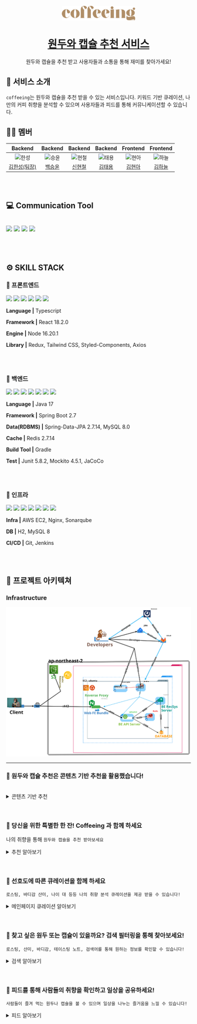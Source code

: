 
<p align="middle" >
  <a href="https://j9a204.p.ssafy.io/">
    <img width="200px;" src="./docs/coffeeing_logo.png" alt="로고"/>
  </a>
</p>
<h1 align="middle"><a href="https://github.com/Six-Sibling-Nagging-Barrage/PRODUCE606">원두와 캡슐 추천 서비스</a></h1>
<p align="middle">원두와 캡슐을 추천 받고 사용자들과 소통을 통해 재미를 찾아가세요!</p>
<p align="middle">
</p>

## 💬 서비스 소개

`coffeeing`는 원두와 캡슐을 추천 받을 수 있는 서비스입니다. 키워드 기반 큐레이션, 나만의 커피 취향을 분석할 수 있으며 사용자들과 피드를 통해 커뮤니케이션할 수 있습니다.

## 🙌🏻 멤버

|                                         Backend                                          |                                          Backend                                          |                                          Backend                                          |                                         Backend                                         |                                        Frontend                                         |                                         Frontend                                         |
| :--------------------------------------------------------------------------------------: | :---------------------------------------------------------------------------------------: | :---------------------------------------------------------------------------------------: | :-------------------------------------------------------------------------------------: | :-------------------------------------------------------------------------------------: | :--------------------------------------------------------------------------------------: | 
| <img src="https://avatars.githubusercontent.com/u/55014803?v=4" width=400px alt="한성"/> | <img src="https://avatars.githubusercontent.com/u/96672609?v=4" width=400px alt="승윤"/> | <img src="https://avatars.githubusercontent.com/u/65756225?v=4" width=400px alt="현철"/> | <img src="https://avatars.githubusercontent.com/u/86272688?v=4" width=400px alt="태용"> | <img src="https://avatars.githubusercontent.com/u/122499274?v=4" width=400px alt="현아"> | <img src="https://avatars.githubusercontent.com/u/122726684?v=4" width=400px alt="하늘"> |
|                      [김한성(팀장)](https://github.com/khs960616)                      |                         [백승윤](https://github.com/inputTitleHere)                          |                         [신현철](https://github.com/moonn6pence)                          |                          [김태용](https://github.com/YongsHub)                          |                          [김현아](https://github.com/hyuna333)                           |                        [김하늘](https://github.com/hanulkimm)                        |

<br><br>

## 💻 Communication Tool

## <img src="https://img.shields.io/badge/Github-181717?style=flat&logo=Github&logoColor=#181717"/> <img src="https://img.shields.io/badge/Notion-000000?style=flat&logo=Notion&logoColor=#000000"/> <img src="https://img.shields.io/badge/Mattermost-0058CC?style=flat&logo=mattermost&logoColor=#0058CC"/> <img src="https://img.shields.io/badge/GitLab-FC6D26?style=flat&logo=gitlab&logoColor=#FC6D26"/>

<br><br>

## ⚙️ SKILL STACK

### 🧷 프론트엔드

<img src="https://img.shields.io/badge/typescript-3178C6?style=flat&logo=typescript&logoColor=white"/> <img src="https://img.shields.io/badge/Node.js-339933?style=flat&logo=node.js&logoColor=white"/> <img src="https://img.shields.io/badge/React-61DAFB?style=flat&logo=React&logoColor=white"/> <img src="https://img.shields.io/badge/tailwind css-06B6D4?style=flat&logo=tailwindcss&logoColor=white"/> <img src="https://img.shields.io/badge/Redux-764ABC?style=flat&logo=Redux&logoColor=white"/> <img src="https://img.shields.io/badge/Axios-5A29E4?style=flat&logo=axios&logoColor=white"/>

**Language |** Typescript

**Framework |** React 18.2.0

**Engine |** Node 16.20.1

**Library |** Redux, Tailwind CSS, Styled-Components, Axios

<br><br>

### 🧷 백엔드

<img src="https://img.shields.io/badge/Spring-6DB33F?style=flat&logo=Spring&logoColor=white"/> <img src="https://img.shields.io/badge/Spring Boot-6DB33F?style=flat&logo=SpringBoot&logoColor=white"/> <img src="https://img.shields.io/badge/Spring Security-6DB33F?style=flat&logo=Spring&logoColor=white"/> <img src="https://img.shields.io/badge/MySQL-4479A1?style=flat&logo=MySQL&logoColor=white"/> <img src="https://img.shields.io/badge/fastapi-009688?style=flat&logo=fastapi&logoColor=white"/> <img src="https://img.shields.io/badge/gradle-02303A?style=flat&logo=gradle&logoColor=white"/> <img src="https://img.shields.io/badge/redis-DC382D?style=flat&logo=redis&logoColor=white"/>

**Language |** Java 17

**Framework |** Spring Boot 2.7

**Data(RDBMS) |** Spring-Data-JPA 2.7.14, MySQL 8.0

**Cache |** Redis 2.7.14

**Build Tool |** Gradle

**Test |** Junit 5.8.2, Mockito 4.5.1, JaCoCo

<br><br>

### 🧷 인프라

<img src="https://img.shields.io/badge/ubuntu-E95420?style=flat&logo=ubuntu&logoColor=white"/> <img src="https://img.shields.io/badge/Jenkins-D24939?style=flat&logo=jenkins&logoColor=white"/> <img src="https://img.shields.io/badge/Amazon EC2-FF9900?style=flat&logo=amazonec2&logoColor=white"/> <img src="https://img.shields.io/badge/nginx-009639?style=flat&logo=nginx&logoColor=white"/> <img src="https://img.shields.io/badge/amazons3-569A31?style=flat&logo=amazons3&logoColor=white"/> <img src="https://img.shields.io/badge/docker-2496ED?style=flat&logo=docker&logoColor=white"/> <img src="https://img.shields.io/badge/sonarqube-4E9BCD?style=flat&logo=sonarqube&logoColor=white"/> 

**Infra |** AWS EC2, Nginx, Sonarqube

**DB |** H2, MySQL 8

**CI/CD |** Git, Jenkins

<br><br>

## 🏬 프로젝트 아키텍쳐

### Infrastructure

<img src="./docs/infrastructure.png"/>

---

### 🦊 원두와 캡슐 추천은 콘텐츠 기반 추천을 활용했습니다!
<br>

<details>
<summary>콘텐츠 기반 추천</summary>
<div markdown="1">
<img src="./docs/contents.png"/>
</div>
</details>

<br>
<br>

### 🐼 당신을 위한 특별한 한 잔! Coffeeing 과 함께 하세요

나의 취향을 통해 `원두와 캡슐을 추천 받아보세요`

<details>
<summary>추천 알아보기</summary>
<div markdown="1">
<img src="./docs/선호도.gif"/>
</div>
</details>

<br>
<br>

### 🐻 선호도에 따른 큐레이션을 함께 하세요

`로스팅, 바디감 산미, 나이 대 등등 나의 취향 분석 큐레이션을 제공 받을 수 있습니다!`

<details>
<summary>메인페이지 큐레이션 알아보기</summary>
<div markdown="1">
<img src="./docs/큐레이션.gif"/>
</div>
</details>

<br>
<br>

### 🐒 찾고 싶은 원두 또는 캡슐이 있을까요? 검색 필터링을 통해 찾아보세요!

`로스팅, 산미, 바디감, 테이스팅 노트, 검색어를 통해 원하는 정보를 확인할 수 있습니다!`

<details>
<summary>검색 알아보기</summary>
<div markdown="1">
<img src="./docs/검색.gif"/>
</div>
</details>

<br>
<br>

### 🐸 피드를 통해 사람들의 취향을 확인하고 일상을 공유하세요!

`사람들이 즐겨 먹는 원두나 캡슐을 볼 수 있으며 일상을 나누는 즐거움을 느낄 수 있습니다!`

<details>
<summary>피드 알아보기</summary>
<div markdown="1">
<img src="./docs/피드.gif"/>
</div>
</details>

<br>
<br>
